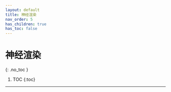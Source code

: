 ```yaml
---
layout: default
title: 神经渲染
nav_order: 5
has_children: true
has_toc: false
---
```


# 神经渲染
{: .no_toc }

1. TOC
{:toc}
---

